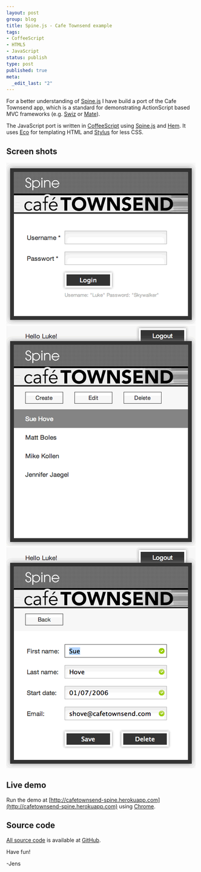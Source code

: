 ```yaml
---
layout: post
group: blog
title: Spine.js - Cafe Townsend example
tags: 
- CoffeeScript
- HTML5
- JavaScript
status: publish
type: post
published: true
meta: 
  _edit_last: "2"
---
```

For a better understanding of [Spine.js](http://spinejs.com/) I have build a port of the Cafe Townsend app, which is a standard for demonstrating ActionScript based MVC frameworks (e.g. [Swiz](/blog/2010/04/25/swiz-cafe-townsend-example-incl-flexunit-tests/) or [Mate](/blog/2010/03/12/mate-cafe-townsend-example-updated-for-using-flex-4/)).

The JavaScript port is written in [CoffeeScript](http://coffeescript.org/) using [Spine.js](http://spinejs.com) and [Hem](https://github.com/maccman/hem). It uses [Eco](https://github.com/sstephenson/eco) for templating HTML and [Stylus](http://learnboost.github.com/stylus/) for less CSS.

<!--more-->

## Screen shots

[![Login](https://github.com/sectore/CafeTownsend-Spine/raw/master/wiki/cafetownsend-spine-login.png)](http://cafetownsend-spine.herokuapp.com)
[![Overview](https://github.com/sectore/CafeTownsend-Spine/raw/master/wiki/cafetownsend-spine-overview.png)](http://cafetownsend-spine.herokuapp.com)
[![Overview](https://github.com/sectore/CafeTownsend-Spine/raw/master/wiki/cafetownsend-spine-edit.png)](http://cafetownsend-spine.herokuapp.com)

## Live demo

Run the demo at [http://cafetownsend-spine.herokuapp.com](http://cafetownsend-spine.herokuapp.com) using [Chrome](https://www.google.com/chrome).

## Source code

[All source code](https://github.com/sectore/CafeTownsend-Spine) is available at [GitHub](https://github.com/sectore/CafeTownsend-Spine).

Have fun!

-Jens
